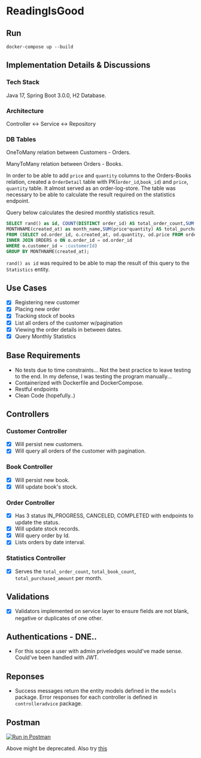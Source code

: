 # ReadingIsGood

## Run
`docker-compose up --build`

## Implementation Details & Discussions

### Tech Stack
Java 17, Spring Boot 3.0.0, H2 Database.

### Architecture
Controller <-> Service <-> Repository

### DB Tables
OneToMany relation between Customers - Orders.

ManyToMany relation between Orders - Books. 

In order to be able to add `price` and `quantity` columns to the Orders-Books relation, created a `OrderDetail` table with PK(`order_id`,`book_id`) and `price`, `quantity` table. It almost served as an order-log-store. The table was necessary to be able to calculate the result required on the statistics endpoint. 

Query below calculates the desired monthly statistics result.

```SQL
SELECT rand() as id, COUNT(DISTINCT order_id) AS total_order_count,SUM(quantity) AS total_book_count,
MONTHNAME(created_at) as month_name,SUM(price*quantity) AS total_purchased_amount
FROM (SELECT od.order_id, o.created_at, od.quantity, od.price FROM order_detail od
INNER JOIN ORDERS o ON o.order_id = od.order_id
WHERE o.customer_id = :customerId)
GROUP BY MONTHNAME(created_at);
``` 
`rand() as id` was required to be able to map the result of this query to the `Statistics` entity.

## Use Cases

- [X] Registering new customer
- [X] Placing new order
- [X] Tracking stock of books
- [X] List all orders of the customer w/pagination
- [X] Viewing the order details in between dates.
- [X] Query Monthly Statistics

## Base Requirements
- No tests due to time constraints... Not the best practice to leave testing to the end. In my defense, I was testing the program manually...
- Containerized with Dockerfile and DockerCompose.
- Restful endpoints 
- Clean Code (hopefully..)

## Controllers

### Customer Controller
- [X] Will persist new customers.
- [X] Will query all orders of the customer with pagination.

### Book Controller
- [X] Will persist new book.
- [X] Will update book's stock.

### Order Controller
- [X] Has 3 status IN_PROGRESS, CANCELED, COMPLETED with endpoints to update the status.
- [X] Will update stock records. 
- [X] Will query order by Id.
- [X] Lists orders by date interval.

### Statistics Controller
- [X] Serves the `total_order_count`, `total_book_count`, `total_purchased_amount` per month.

## Validations
- [X] Validators implemented on service layer to ensure fields are not blank, negative or duplicates of one other.

## Authentications - DNE.. 
- For this scope a user with admin priveledges would've made sense. Could've been handled with JWT.

## Reponses
- Success messages return the entity models defined in the `models` package. Error responses for each controller is defined in `controlleradvice` package.

## Postman
[![Run in Postman](https://run.pstmn.io/button.svg)](https://app.getpostman.com/run-collection/c175f1b8a4a4831c53e7?action=collection%2Fimport)

Above might be deprecated. Also try [this](https://lunar-shadow-62871.postman.co/workspace/44f416f9-2386-4589-8e1f-f957da89ef9d/collection/11764954-87cd1e07-68cd-432b-821f-fd5c3d76724d?action=share&creator=11764954)
